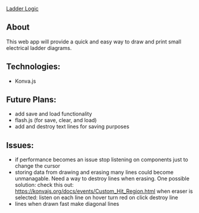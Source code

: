 [Ladder Logic](https://fernando-lozano.github.io/ladderLogic/)

## About
This web app will provide a quick and easy way to draw and print small electrical ladder diagrams.

## Technologies:
- Konva.js

## Future Plans:
- add save and load functionality
- flash.js (for save, clear, and load)
- add and destroy text lines for saving purposes

## Issues:
- if performance becomes an issue stop listening on components just to change the cursor
- storing data from drawing and erasing many lines could become unmanagable. Need
    a way to destroy lines when erasing. One possible solution:
        check this out: https://konvajs.org/docs/events/Custom_Hit_Region.html
        when eraser is selected:
            listen on each line
            on hover turn red
            on click destroy line
- lines when drawn fast make diagonal lines
